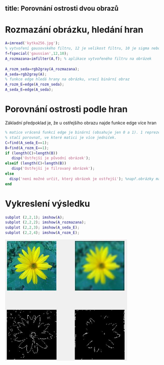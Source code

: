 ﻿title: Porovnání ostrosti dvou obrazů
--- 
# Rozmazání obrázku, hledání hran
 ``` matlab
A=imread('kytka256.jpg');
% vytvoření gausovského filtru, 12 je velikost filtru, 10 je sigma neboli směrodatná odchylka
f=fspecial('gaussian',12,10);
A_rozmazana=imfilter(A,f); % aplikace vytvořeného filtru na obrázek

A_rozm_seda=rgb2gray(A_rozmazana);
A_seda=rgb2gray(A);
% funkce edge hledá hrany na obrázku, vrací binární obraz
A_rozm_E=edge(A_rozm_seda);
A_seda_E=edge(A_seda);

 ```
# Porovnání ostrosti podle hran
Základní předpoklad je, že u ostřejšího obrazu najde funkce edge více hran
 ``` matlab
 % matice vrácená funkcí edge je binární (obsahuje jen 0 a 1). 1 reprezentuje hranu. 
 % stačí porovnat, ve které matici je více jedniček.
C=find(A_seda_E==1); 
B=find(A_rozm_E==1);
if (length(C)>length(B))
    disp('Ostřejší je původní obrázek');
elseif (length(C)<length(B))
    disp('Ostřejší je filrovaný obrázek');
else
   disp('není možné určit, který obrázek je ostřejší'); %např.obrázky mají stejný počet hran  
end 
 ```
# Vykreslení výsledku
 ``` matlab
subplot (2,2,1); imshow(A);
subplot (2,2,2); imshow(A_rozmazana);
subplot (2,2,3); imshow(A_seda_E);
subplot (2,2,4); imshow(A_rozm_E);  
 ```
 
 ![](../media/2018-11-04-10-20-30.jpg)
